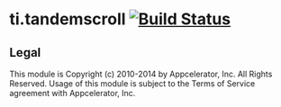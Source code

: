 ti.tandemscroll [![Build Status](https://travis-ci.org/appcelerator-modules/ti.tandemscroll.svg)](https://travis-ci.org/appcelerator-modules/ti.tandemscroll)
=======

## Legal

This module is Copyright (c) 2010-2014 by Appcelerator, Inc. All Rights Reserved. Usage of this module is subject to 
the Terms of Service agreement with Appcelerator, Inc.  
